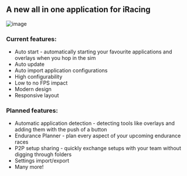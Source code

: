 ## A new all in one application for iRacing
![image](https://github.com/user-attachments/assets/01ad875a-a74f-4506-89ba-4ba13e7a5252)

### Current features:
* Auto start - automatically starting your favourite applications and overlays when you hop in the sim
* Auto update
* Auto import application configurations
* High configurability
* Low to no FPS impact
* Modern design
* Responsive layout

### Planned features:
* Automatic application detection - detecting tools like overlays and adding them with the push of a button
* Endurance Planner - plan every aspect of your upcoming endurance races
* P2P setup sharing - quickly exchange setups with your team without digging through folders
* Settings import/export
* Many more!
